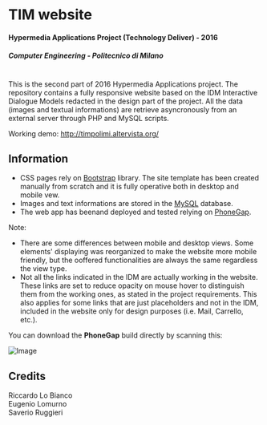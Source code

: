 # TIM website
#### Hypermedia Applications Project (Technology Deliver) - 2016
##### Computer Engineering - Politecnico di Milano
#
This is the second part of 2016 Hypermedia Applications project. The repository contains a fully responsive website based on the IDM Interactive Dialogue Models redacted in the design part of the project. All the data (images and textual informations) are retrieve asyncronously from an external server through PHP and MySQL scripts.

Working demo: http://timpolimi.altervista.org/

## Information

- CSS pages rely on [Bootstrap](http://getbootstrap.com/) library. The site template has been created manually from scratch and it is fully operative both in desktop and mobile vew.
- Images and text informations are stored in the [MySQL](https://www.mysql.com/) database.
- The web app has beenand deployed and  tested relying on [PhoneGap](http://phonegap.com/).

Note:
- There are some differences between mobile and desktop views. Some elements' displaying was reorganized to make the website more mobile friendly, but the ooffered functionalities are always the same regardless the view type.
- Not all the links indicated in the IDM are actually working in the website. These links are set to reduce opacity on mouse hover to distinguish them from the working ones, as stated in the project  requirements. This also applies for some links that are just placeholders and not in the IDM, included in the website only for design purposes (i.e. Mail, Carrello, etc.).

You can download the **PhoneGap** build directly by scanning this:

![Image](https://chart.googleapis.com/chart?chs=200x200&cht=qr&chl=https://build.phonegap.com/apps/2175342/install/fzVo1Z-znVDJFxeDMFxm&chld=L|1&choe=UTF-8)

## Credits
Riccardo Lo Bianco  
Eugenio Lomurno     
Saverio Ruggieri
